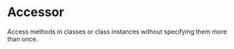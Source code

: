 Accessor
========

Access methods in classes or class instances without specifying them more than once.
